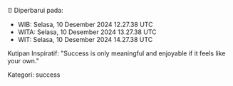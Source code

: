 ⏰ Diperbarui pada:
- WIB: Selasa, 10 Desember 2024 12.27.38 UTC
- WITA: Selasa, 10 Desember 2024 13.27.38 UTC
- WIT: Selasa, 10 Desember 2024 14.27.38 UTC

Kutipan Inspiratif:
"Success is only meaningful and enjoyable if it feels like your own."


Kategori: success

